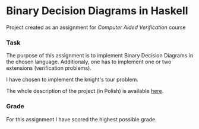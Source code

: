 # Binary Decision Diagrams in Haskell
Project created as an assignment for *Computer Aided Verification* course

### Task
The purpose of this assignment is to implement Binary Decision Diagrams in the chosen language.
Additionaly, one has to implement one or two extensions (verification problems).

I have chosen to implement the knight's tour problem.

The whole description of the project (in Polish) is available [here](https://github.com/matalek/uw-wwk-bdd/blob/master/project.pdf).

### Grade
For this assignment I have scored the highest possible grade.
